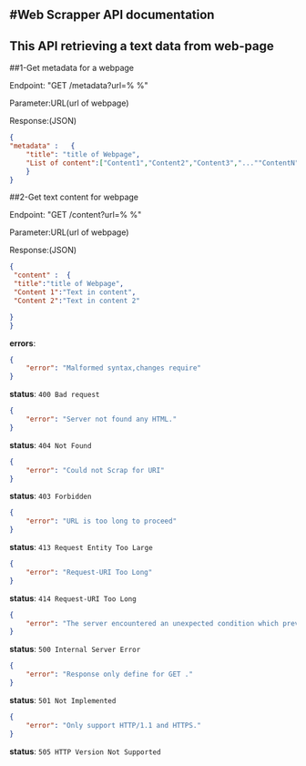 #Web Scrapper API documentation
----------------------------------
This API retrieving a text data from web-page 
-------------------------------------------------------------------------
##1-Get metadata for a webpage

Endpoint: "GET /metadata?url=% %"

Parameter:URL(url of webpage)

Response:(JSON)
```json
{
"metadata" :   {
    "title": "title of Webpage",
    "List of content":["Content1","Content2","Content3","...""ContentN"]
    }
}
```

##2-Get text content for webpage

Endpoint: "GET /content?url=% %"

Parameter:URL(url of webpage)

Response:(JSON)
```json
{
 "content" :  {
 "title":"title of Webpage",
 "Content 1":"Text in content",
 "Content 2":"Text in content 2"

}
}
```


**errors**:

```json
{
    "error": "Malformed syntax,changes require"
}
```
**status**: `400 Bad request`


```json
{
    "error": "Server not found any HTML."
}
```
**status**: `404 Not Found`


```json
{
    "error": "Could not Scrap for URI"
}
```
**status**: `403 Forbidden`


```json
{
    "error": "URL is too long to proceed"
}
```
**status**: `413 Request Entity Too Large`


```json
{
    "error": "Request-URI Too Long"
}
```
**status**: `414 Request-URI Too Long`


```json
{
    "error": "The server encountered an unexpected condition which prevented it from fulfilling the request"
}
```
**status**: `500 Internal Server Error`


```json
{
    "error": "Response only define for GET ."
}
```
**status**: `501 Not Implemented`


```json
{
    "error": "Only support HTTP/1.1 and HTTPS."
}
```
**status**: `505 HTTP Version Not Supported`




